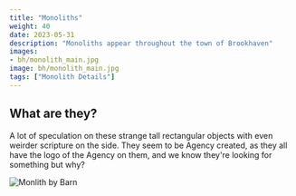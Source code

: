 ```yaml
---
title: "Monoliths"
weight: 40
date: 2023-05-31
description: "Monoliths appear throughout the town of Brookhaven"
images: 
- bh/monolith_main.jpg
image: bh/monolith_main.jpg
tags: ["Monolith Details"]
---
```



## What are they?

A lot of speculation on these strange tall rectangular objects with even weirder scripture on the side. They seem to be Agency created, as they all have the logo of the Agency on them, and we know they're looking for something but why?

![Monlith by Barn](/images/bh/monolith_main.jpg)